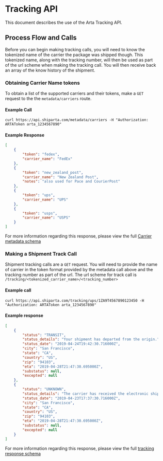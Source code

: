 # Tracking API

This document describes the use of the Arta Tracking API.

## Process Flow and Calls

Before you can begin making tracking calls, you will need to know the tokenized name of the carrier the package was
shipped though. This tokenized name, along with the tracking number, will then be used as part of the url scheme when
making the tracking call. You will then receive back an array of the know history of the shipment.


### Obtaining Carrier Name tokens
To obtain a list of the supported carriers and their tokens, make a `GET` request to the the
`metadata/carriers` route.

#### Example Call
```curl
curl https://api.shiparta.com/metadata/carriers -H "Authorization: ARTAToken arta_1234567890"
```
#### Example Response
```JSON
[
    {
        "token": "fedex",
        "carrier_name": "FedEx"
    },
    {
        "token": "new_zealand_post",
        "carrier_name": "New Zealand Post",
        "notes": "also used for Pace and CourierPost"
    },
    {
        "token": "ups",
        "carrier_name": "UPS"
    },
    {
        "token": "usps",
        "carrier_name": "USPS"
    }
]
```
For more information regarding this response, please view the full [Carrier metadata schema](../../json_schemas/metadata-carriers.schema.json)

### Making a Shipment Track Call

Shipment tracking calls are a `GET` request. You will need to provide the name of carrier in the token format provided
by the metadata call above and the tracking number as part of the url. The url scheme for track call is
`/tracking/<tokenized_carrier_name>/<tracking_number>`

#### Example call
```curl
curl https://api.shiparta.com/tracking/ups/1ZA9T4567890123450 -H "Authorization: ARTAToken arta_1234567890"
```

#### Example response
```json
[
    {
        "status": "TRANSIT",
        "status_details": "Your shipment has departed from the origin.",
        "status_date": "2019-04-24T19:42:30.716000Z",
        "city": "San Francisco",
        "state": "CA",
        "country": "US",
        "zip": "94103",
        "eta": "2019-04-28T21:47:30.695000Z",
        "substatus": null,
        "excepted": null
    },
    {
        "status": "UNKNOWN",
        "status_details": "The carrier has received the electronic shipment information.",
        "status_date": "2019-04-23T17:37:30.716000Z",
        "city": "San Francisco",
        "state": "CA",
        "country": "US",
        "zip": "94103",
        "eta": "2019-04-28T21:47:30.695000Z",
        "substatus": null,
        "excepted": null
    }
]
```
For more information regarding this response, please view the full
[tracking response schema](../../json_schemas/tracking-response.schema.json)

